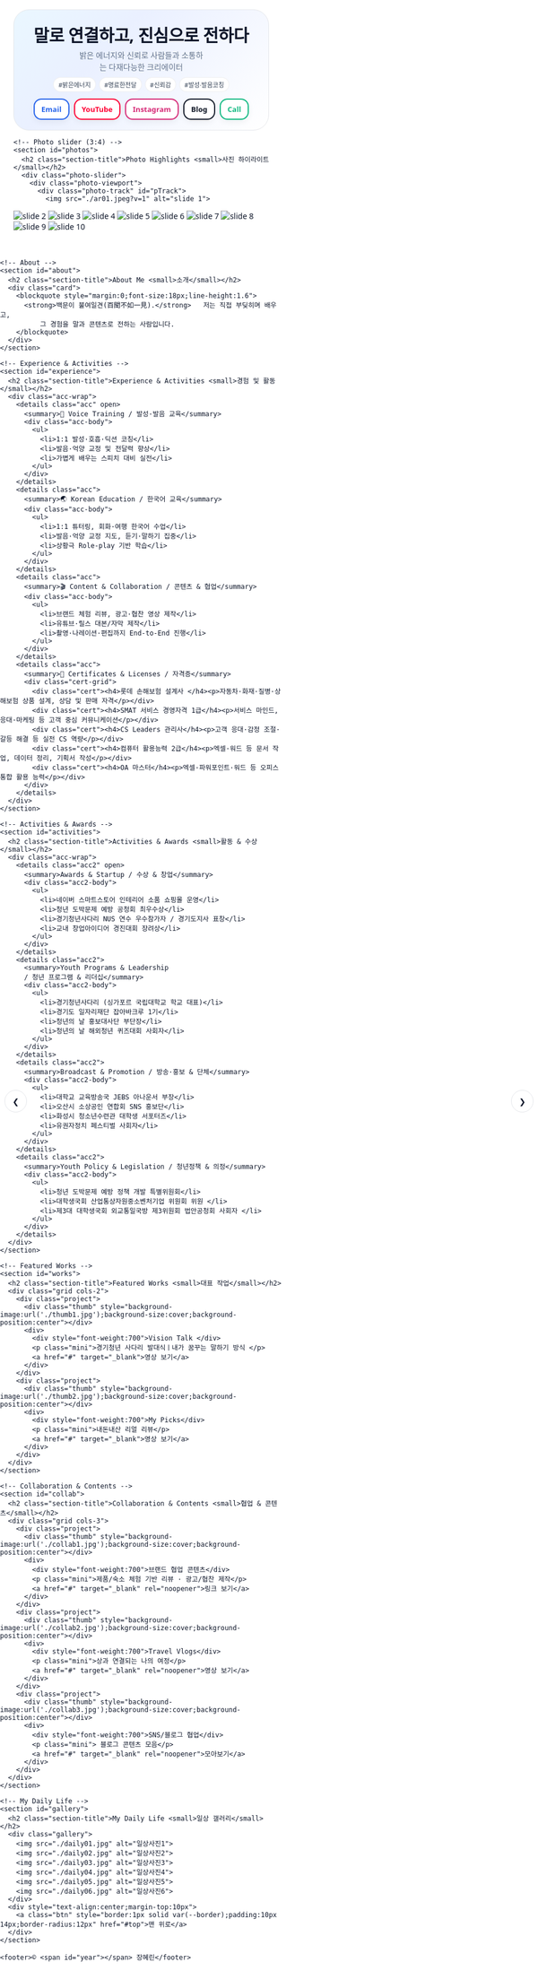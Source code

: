 <!doctype html>
<html lang="ko">
<head>
  <meta charset="utf-8" />
  <meta name="viewport" content="width=device-width, initial-scale=1" />
  <title>장혜린 | 말로 연결하고, 진심으로 전하다</title>
  <meta name="description" content="밝은 에너지와 진정성으로 마음을 움직이는 커뮤니케이터, 장혜린 포트폴리오" />
  <link rel="preconnect" href="https://fonts.googleapis.com">
  <link rel="preconnect" href="https://fonts.gstatic.com" crossorigin>
  <link href="https://fonts.googleapis.com/css2?family=Pretendard:wght@400;600;700;800&display=swap" rel="stylesheet">


  <style>
   /* ==== MOBILE-FIRST COMPACT PATCH (revised) ==== */

/* iOS가 글자 임의 확대하는 것 방지 */
html { -webkit-text-size-adjust: 100%; }

/* 1) 전체 폭: 데스크탑은 살짝 좁게, 모바일은 화면에 딱 맞게 */
:root{ --maxw: 880px; } /* 필요하면 820~920 사이로 조절해도 OK */
.container{
  width: min(100%, var(--maxw));
  margin: 0 auto;
  padding: clamp(12px, 4vw, 22px);
  box-sizing: border-box;
}

/* 2) 제목/본문 크기 & 간격 한 단계 더 다운 */
.brandline{
  font-size: clamp(20px, 5.4vw, 30px);
  line-height: 1.18;
  letter-spacing: -0.3px;
  margin: clamp(6px, 2.2vw, 10px) 0 clamp(6px, 2vw, 10px);
}
.subtitle{
  font-size: clamp(12px, 3.2vw, 14px);
  line-height: 1.5;
  max-width: 28ch;  /* 문장 폭 줄여 더 안정감 있게 */
  margin: 0 auto;
  color: var(--muted);
}
.section-title{ font-size: clamp(16px, 3.8vw, 20px); }
.card blockquote{ font-size: clamp(13px, 3.6vw, 16px); }
.mini{ font-size: clamp(11px, 3.2vw, 13px); }

/* 3) 배너/칩/SNS 버튼 컴팩트 */
.banner-inner{ padding: clamp(14px, 4.2vw, 18px); }
.chips{ gap: 6px; margin-top: 8px; justify-content: center; }
.chip{
  padding: 4px 8px;
  font-size: clamp(10px, 2.8vw, 11px);
  border-radius: 999px;
}
.sns{ gap: 8px; margin-top: 12px; justify-content: center; }
.sns .btn{
  font-size: clamp(12px, 3.1vw, 13px);
  padding: 8px 12px;
  border-width: 2px;
  border-radius: 14px;
  box-shadow: 0 4px 12px rgba(2,6,23,.05);
}

/* 4) 섹션 간격/카드 패딩 축소 */
section{ margin-top: clamp(14px, 4.6vw, 24px); }
.card{ padding: clamp(12px, 3.6vw, 18px); }

/* 5) 상단 슬라이더: 3:4 유지 + 화면 높이/폭 안 넘게 */
.photo-viewport{
  aspect-ratio: 3 / 4;
  width: min(100%, 92vw);
  max-height: min(65vh, 90svh);
  margin: 0 auto;
}
.photo-track{ height: 100%; }
#photos .photo-dots{ margin-top: 6px; }
#photos{ margin-bottom: 0; }

/* 6) 프로젝트 카드/썸네일 소형화 */
.project{ padding: clamp(10px, 2.4vw, 14px); gap: clamp(8px, 2.2vw, 12px); }
.thumb{ width: clamp(60px, 18vw, 74px); height: clamp(60px, 18vw, 74px); }

/* 7) 갤러리: 폰 2열, 태블릿 3열, 데스크탑 자동 */
.gallery{ grid-template-columns: repeat(auto-fill, minmax(160px, 1fr)); gap: clamp(10px, 3vw, 14px); }
.gallery img{ aspect-ratio: 3 / 4; }

/* 8) 모바일 강화 */
@media (max-width: 768px){
  .grid.cols-2, .grid.cols-3{ grid-template-columns: 1fr; }
  .section-title:after{ height: 3px; width: 54px; }
  footer{ font-size: 12px; margin: 32px 0 16px; }
}

/* 9) 초소형 기기(<= 390px) */
@media (max-width: 390px){
  :root{ --maxw: 100%; }
  .chips{ display: none; } /* 필요 없으면 주석 해제해서 숨김 */
}


    :root{
      --bg:#ffffff; --text:#0f172a; --muted:#64748b; --card:#f8fafc; --border:#e5e7eb;
      --vitamin:#2563eb; --mint:#22c55e; --yt:#ff0033; --ig:#d62976; --blog:#111827; --mail:#2563eb; --tel:#10b981;
      --radius:18px;
    }
    *{box-sizing:border-box}
    html,body{margin:0;padding:0;background:var(--bg);color:var(--text);font-family:'Pretendard',system-ui,-apple-system,Segoe UI,Roboto,Noto Sans KR,sans-serif}
    a{color:var(--vitamin);text-decoration:none}
    a:hover{text-decoration:underline}
    .container{max-width:1080px;margin:0 auto;padding:24px}

    /* ======= TOP (제목 > SNS) ======= */
    .banner{position:relative;border-radius:28px;overflow:hidden;background:linear-gradient(135deg,#eaf7ff 0%, #eaf0ff 35%, #fff 100%);border:1px solid var(--border);}
    .banner-inner{padding:28px 22px;text-align:center}
    .brandline{font-size:40px;line-height:1.15;margin:10px 0 10px;font-weight:800;letter-spacing:-0.3px}
    .subtitle{margin:0;color:var(--muted);font-size:18px}
    .chips{display:flex;flex-wrap:wrap;gap:8px;margin-top:12px;justify-content:center}
    .chip{padding:7px 12px;border-radius:999px;border:1px solid rgba(0,0,0,.06);background:#fff;font-size:12px;color:#334155}

    /* SNS pill style (compact) */
    .sns{display:flex;gap:10px;flex-wrap:wrap;align-items:center;justify-content:center;margin-top:18px}
    .sns .btn{
      display:inline-flex;align-items:center;justify-content:center;
      padding:8px 14px;border-radius:9999px;font-weight:600;font-size:14px;background:#fff;
      transition:.15s ease;border:2px solid currentColor;text-decoration:none;
    }
    .btn.youtube{color:var(--yt)} .btn.youtube:hover{background:rgba(255,0,51,.06)}
    .btn.insta{color:var(--ig)} .btn.insta:hover{background:rgba(214,41,118,.08)}
    .btn.blog{color:var(--blog)} .btn.blog:hover{background:rgba(17,24,39,.06)}
    .btn.mail{color:var(--mail)} .btn.mail:hover{background:rgba(37,99,235,.08)}
    .btn.tel{color:var(--tel)} .btn.tel:hover{background:rgba(16,185,129,.10)}
    @media(max-width:720px){
      .brandline{font-size:28px}
      .subtitle{font-size:15px}
      .sns .btn{font-size:13px;padding:8px 12px}
    }

    /* 공통 섹션 */
    section{margin-top:28px}
    .section-title{font-size:22px;margin:0 0 12px;text-align:center;position:relative}
    .section-title small{display:block;color:var(--muted);font-size:12px;margin-top:6px}
    .section-title:after{content:"";display:block;width:68px;height:4px;background:linear-gradient(90deg,#2563eb,#22c55e);border-radius:999px;margin:10px auto 0}
    .card{background:var(--card);border:1px solid var(--border);border-radius:var(--radius);padding:20px;box-shadow:0 6px 20px rgba(2,6,23,.04)}

    /* ====== Photo slider (3:4) ====== */
    .photo-slider{position:relative}
    .photo-viewport{position:relative;border:1px solid var(--border);border-radius:22px;overflow:hidden;background:#fff;aspect-ratio:3/4}
    .photo-track{display:flex;transition:transform .5s ease}
    .photo-track img{flex:0 0 100%;width:100%;height:100%;object-fit:cover;display:block}
    .photo-dots{display:flex;gap:6px;justify-content:center;margin-top:10px}
    .photo-dot{width:8px;height:8px;border-radius:999px;background:#cbd5e1;opacity:.7}
    .photo-dot.active{opacity:1;background:#2563eb}
    .photo-nav{position:absolute;top:50%;transform:translateY(-50%);background:rgba(255,255,255,.92);border:1px solid var(--border);width:40px;height:40px;border-radius:999px;display:grid;place-items:center;cursor:pointer}
    .photo-nav:hover{background:#fff}
    .photo-prev{left:8px}.photo-next{right:8px}

    /* ====== Experience & Activities (mint gradient, very light) ====== */
    .acc-wrap{padding:0;border-radius:var(--radius);border:1px solid var(--border);overflow:hidden}
    details.acc{border-top:1px solid var(--border);background:linear-gradient(180deg,#ffffff, #f7fef9)}
    details.acc:first-of-type{border-top:none}
    details.acc>summary{list-style:none;cursor:pointer;padding:16px 20px;font-weight:700;display:flex;gap:10px;align-items:center}
    details.acc>summary::-webkit-details-marker{display:none}
    .acc-body{padding:10px 20px 18px 20px;border-top:1px solid var(--border)}
    .acc-body ul{margin:8px 0 0 18px;color:var(--text)}
    .acc-body li{margin:6px 0}

    /* Certificates grid (in Experience) */
    .cert-grid{display:grid;grid-template-columns:repeat(2,minmax(0,1fr));gap:14px;padding:18px}
    .cert{border-radius:12px;padding:14px;border:1px solid var(--border);background:linear-gradient(180deg,#ffffff,#f8fafc)}
    .cert h4{margin:0;font-size:16px;font-weight:700}
    .cert p{margin:4px 0 0;font-size:14px;color:var(--muted)}
    @media(max-width:720px){.cert-grid{grid-template-columns:1fr}}

    /* ====== Activities & Awards (very light gray) ====== */
    details.acc2{border-top:1px solid var(--border);background:linear-gradient(180deg,#ffffff,#f9fbfd)}
    details.acc2:first-of-type{border-top:none}
    details.acc2>summary{list-style:none;cursor:pointer;padding:16px 20px;font-weight:700;display:flex;gap:10px;align-items:center}
    details.acc2>summary::-webkit-details-marker{display:none}
    .acc2-body{padding:10px 20px 18px 20px;border-top:1px solid var(--border)}
    .acc2-body ul{margin:8px 0 0 18px}
    .acc2-body li{margin:6px 0}

    /* ====== Works/Collab/Gallery components ====== */
    .grid{display:grid;gap:16px}
    .grid.cols-2{grid-template-columns:repeat(2,minmax(0,1fr))}
    .grid.cols-3{grid-template-columns:repeat(3,minmax(0,1fr))}
    @media(max-width:900px){.grid.cols-2,.grid.cols-3{grid-template-columns:1fr}}
    .project{border:1px solid var(--border);border-radius:14px;padding:14px;display:flex;gap:12px;align-items:center;background:#fff}
    .thumb{width:80px;height:80px;border:1px solid var(--border);border-radius:12px;background:#f0f0f0}
    .mini{font-size:14px;color:var(--muted);margin:4px 0}
    .gallery{display:grid;grid-template-columns:repeat(auto-fill,minmax(180px,1fr));gap:14px}
    .gallery img{width:100%;aspect-ratio:3/4;object-fit:cover;border-radius:14px;border:1px solid var(--border)}

    footer{margin:48px 0 24px;color:var(--muted);font-size:13px;text-align:center}
    <img src="./paris.png" alt="Paris trip">
<img src="./singapore.png" alt="Singapore trip">
<img src="./hostshow.png" alt="Hosting show">
/* ===== Responsive scale tuning (drop-in patch) ===== */
/* ==== MOBILE-FIRST COMPACT PATCH ==== */

/* ===== Force mobile-friendly scale (drop-in) ===== */

/* ===== Hero (배너) Beauty Pass – mobile 우선 균형 잡기 ===== */

/* 배너 전체 여백/반경 살짝 축소 */
.banner{ border-radius: 22px; }
.banner-inner{
  padding: clamp(14px,4.6vw,18px) clamp(14px,5vw,20px);
}

/* 메인 타이틀: 더 작게, 줄간격 촘촘, 자간 살짝 줄임 */
.brandline{
  font-size: clamp(20px, 5.8vw, 30px); /* 기존보다 한 단계 다운 */
  line-height: 1.12;
  letter-spacing: -0.4px;
  margin: clamp(6px,2vw,10px) 0 clamp(4px,1.8vw,8px);
  font-weight: 800;
}

/* 서브 타이틀: 폭 제한 + 크기 축소 */
.subtitle{
  font-size: clamp(12px, 3.4vw, 14px);
  line-height: 1.5;
  max-width: 28ch;        /* 문장 폭을 줄여 균형 */
  margin: 0 auto;         /* 가운데 정렬 */
}

/* 칩(해시태그) 더 작고 촘촘하게 */
.chips{ gap: 6px; margin-top: 8px; justify-content: center; }
.chip{
  font-size: clamp(10px, 2.8vw, 11px);
  padding: 4px 8px;
  border-radius: 999px;
}

/* SNS 버튼: 높이/글자 축소, 테두리 얇게 */
.sns{ gap: 8px; margin-top: 12px; justify-content: center; }
.sns .btn{
  font-size: clamp(12px, 3.2vw, 13px);
  padding: 8px 12px;      /* 높이 낮추기 */
  border-width: 2px;
  border-radius: 14px;
  box-shadow: 0 4px 12px rgba(2,6,23,.05);
}

/* 섹션 제목도 한 치수 줄이기 */
.section-title{
  font-size: clamp(16px, 4vw, 20px);
  margin: 0 0 8px;
}
.section-title:after{ width: 54px; height: 3px; }

/* 컨테이너 폭 살짝 더 좁게 (데스크탑에서도 과하게 커지지 않도록) */
:root{ --maxw: 900px; }
.container{ max-width: var(--maxw); }

/* 초소형 화면(<=360px)에서 더 콤팩트 */
@media (max-width: 360px){
  .brandline{ font-size: 19px; letter-spacing: -0.2px; }
  .subtitle{ font-size: 12px; }
  .sns .btn{ padding: 7px 10px; }
}
  </style>
</head>
<body>
  <div class="container">
    <!-- TOP -->
    <section class="banner">
      <div class="banner-inner">
        <h1 class="brandline">말로 연결하고, 진심으로 전하다</h1>
        <p class="subtitle">밝은 에너지와 신뢰로 사람들과 소통하는 다재다능한 크리에이터</p>
        <div class="chips">
          <span class="chip">#밝은에너지</span>
          <span class="chip">#명료한전달</span>
          <span class="chip">#신뢰감</span>
          <span class="chip">#발성·발음코칭</span>
        </div>
        <div class="sns">
          <a class="btn mail" href="mailto:dotorin33@gmail.com">Email</a>
          <a class="btn youtube" href="https://www.youtube.com/@DoTorin" target="_blank" rel="noopener">YouTube</a>
          <a class="btn insta" href="https://instagram.com/livelyrin" target="_blank" rel="noopener">Instagram</a>
          <a class="btn blog" href="#" target="_blank" rel="noopener">Blog</a>
          <a class="btn tel" href="tel:010-0000-0000">Call</a>
        </div>
      </div>
    </section>

    <!-- Photo slider (3:4) -->
    <section id="photos">
      <h2 class="section-title">Photo Highlights <small>사진 하이라이트</small></h2>
      <div class="photo-slider">
        <div class="photo-viewport">
          <div class="photo-track" id="pTrack">
            <img src="./ar01.jpeg?v=1" alt="slide 1">
<img src="./ar02.jpeg?v=1" alt="slide 2">
<img src="./ar03.jpeg?v=1" alt="slide 3">
<img src="./ar04.jpeg?v=1" alt="slide 4">
<img src="./ar05.jpeg?v=1" alt="slide 5">
<img src="./ar06.jpeg?v=1" alt="slide 6">
<img src="./ar07.jpeg?v=1" alt="slide 7">
<img src="./ar08.jpeg?v=1" alt="slide 8">
<img src="./ar09.jpeg?v=1" alt="slide 9">
<img src="./ar10.jpeg?v=1" alt="slide 10">
          </div>
          <div class="photo-nav photo-prev" id="pPrev">❮</div>
          <div class="photo-nav photo-next" id="pNext">❯</div>
        </div>
        <div class="photo-dots" id="pDots"></div>
      </div>
    </section>

    <!-- About -->
    <section id="about">
      <h2 class="section-title">About Me <small>소개</small></h2>
      <div class="card">
        <blockquote style="margin:0;font-size:18px;line-height:1.6">
          <strong>백문이 불여일견(百聞不如一見).</strong>   저는 직접 부딪히며 배우고, 
              그 경험을 말과 콘텐츠로 전하는 사람입니다.
        </blockquote>
      </div>
    </section>

    <!-- Experience & Activities -->
    <section id="experience">
      <h2 class="section-title">Experience & Activities <small>경험 및 활동</small></h2>
      <div class="acc-wrap">
        <details class="acc" open>
          <summary>🎤 Voice Training / 발성·발음 교육</summary>
          <div class="acc-body">
            <ul>
              <li>1:1 발성·호흡·딕션 코칭</li>
              <li>발음·억양 교정 및 전달력 향상</li>
              <li>가볍게 배우는 스피치 대비 실전</li>
            </ul>
          </div>
        </details>
        <details class="acc">
          <summary>🌏 Korean Education / 한국어 교육</summary>
          <div class="acc-body">
            <ul>
              <li>1:1 튜터링, 회화·여행 한국어 수업</li>
              <li>발음·억양 교정 지도, 듣기·말하기 집중</li>
              <li>상황극 Role-play 기반 학습</li>
            </ul>
          </div>
        </details>
        <details class="acc">
          <summary>🎬 Content & Collaboration / 콘텐츠 & 협업</summary>
          <div class="acc-body">
            <ul>
              <li>브랜드 체험 리뷰, 광고·협찬 영상 제작</li>
              <li>유튜브·릴스 대본/자막 제작</li>
              <li>촬영·나레이션·편집까지 End-to-End 진행</li>
            </ul>
          </div>
        </details>
        <details class="acc">
          <summary>📜 Certificates & Licenses / 자격증</summary>
          <div class="cert-grid">
            <div class="cert"><h4>롯데 손해보험 설계사 </h4><p>자동차·화재·질병·상해보험 상품 설계, 상담 및 판매 자격</p></div>
            <div class="cert"><h4>SMAT 서비스 경영자격 1급</h4><p>서비스 마인드, 응대·마케팅 등 고객 중심 커뮤니케이션</p></div>
            <div class="cert"><h4>CS Leaders 관리사</h4><p>고객 응대·감정 조절·갈등 해결 등 실전 CS 역량</p></div>
            <div class="cert"><h4>컴퓨터 활용능력 2급</h4><p>엑셀·워드 등 문서 작업, 데이터 정리, 기획서 작성</p></div>
            <div class="cert"><h4>OA 마스터</h4><p>엑셀·파워포인트·워드 등 오피스 통합 활용 능력</p></div>
          </div>
        </details>
      </div>
    </section>

    <!-- Activities & Awards -->
    <section id="activities">
      <h2 class="section-title">Activities & Awards <small>활동 & 수상</small></h2>
      <div class="acc-wrap">
        <details class="acc2" open>
          <summary>Awards & Startup / 수상 & 창업</summary>
          <div class="acc2-body">
            <ul>
              <li>네이버 스마트스토어 인테리어 소품 쇼핑몰 운영</li>
              <li>청년 도박문제 예방 공청회 최우수상</li>
              <li>경기청년사다리 NUS 연수 우수참가자 / 경기도지사 표창</li>
              <li>교내 창업아이디어 경진대회 장려상</li>
            </ul>
          </div>
        </details>
        <details class="acc2">
          <summary>Youth Programs & Leadership 
          / 청년 프로그램 & 리더십</summary>
          <div class="acc2-body">
            <ul>
              <li>경기청년사다리 (싱가포르 국립대학교 학교 대표)</li>
              <li>경기도 일자리재단 잡아바크루 1기</li>
              <li>청년의 날 홍보대사단 부단장</li>
              <li>청년의 날 해외청년 퀴즈대회 사회자</li>
            </ul>
          </div>
        </details>
        <details class="acc2">
          <summary>Broadcast & Promotion / 방송·홍보 & 단체</summary>
          <div class="acc2-body">
            <ul>
              <li>대학교 교육방송국 JEBS 아나운서 부장</li>
              <li>오산시 소상공인 연합회 SNS 홍보단</li>
              <li>화성시 청소년수련관 대학생 서포터즈</li>
              <li>유권자정치 페스티벌 사회자</li>
            </ul>
          </div>
        </details>
        <details class="acc2">
          <summary>Youth Policy & Legislation / 청년정책 & 의정</summary>
          <div class="acc2-body">
            <ul>
              <li>청년 도박문제 예방 정책 개발 특별위원회</li>
              <li>대학생국회 산업통상자원중소벤처기업 위원회 위원 </li>
              <li>제3대 대학생국회 외교통일국방 제3위원회 법안공청회 사회자 </li>
            </ul>
          </div>
        </details>
      </div>
    </section>

    <!-- Featured Works -->
    <section id="works">
      <h2 class="section-title">Featured Works <small>대표 작업</small></h2>
      <div class="grid cols-2">
        <div class="project">
          <div class="thumb" style="background-image:url('./thumb1.jpg');background-size:cover;background-position:center"></div>
          <div>
            <div style="font-weight:700">Vision Talk </div>
            <p class="mini">경기청년 사다리 발대식ㅣ내가 꿈꾸는 말하기 방식 </p>
            <a href="#" target="_blank">영상 보기</a>
          </div>
        </div>
        <div class="project">
          <div class="thumb" style="background-image:url('./thumb2.jpg');background-size:cover;background-position:center"></div>
          <div>
            <div style="font-weight:700">My Picks</div>
            <p class="mini">내돈내산 리얼 리뷰</p>
            <a href="#" target="_blank">영상 보기</a>
          </div>
        </div>
      </div>
    </section>

    <!-- Collaboration & Contents -->
    <section id="collab">
      <h2 class="section-title">Collaboration & Contents <small>협업 & 콘텐츠</small></h2>
      <div class="grid cols-3">
        <div class="project">
          <div class="thumb" style="background-image:url('./collab1.jpg');background-size:cover;background-position:center"></div>
          <div>
            <div style="font-weight:700">브랜드 협업 콘텐츠</div>
            <p class="mini">제품/숙소 체험 기반 리뷰 · 광고/협찬 제작</p>
            <a href="#" target="_blank" rel="noopener">링크 보기</a>
          </div>
        </div>
        <div class="project">
          <div class="thumb" style="background-image:url('./collab2.jpg');background-size:cover;background-position:center"></div>
          <div>
            <div style="font-weight:700">Travel Vlogs</div>
            <p class="mini">상과 연결되는 나의 여정</p>
            <a href="#" target="_blank" rel="noopener">영상 보기</a>
          </div>
        </div>
        <div class="project">
          <div class="thumb" style="background-image:url('./collab3.jpg');background-size:cover;background-position:center"></div>
          <div>
            <div style="font-weight:700">SNS/블로그 협업</div>
            <p class="mini"> 블로그 콘텐츠 모음</p>
            <a href="#" target="_blank" rel="noopener">모아보기</a>
          </div>
        </div>
      </div>
    </section>

    <!-- My Daily Life -->
    <section id="gallery">
      <h2 class="section-title">My Daily Life <small>일상 갤러리</small></h2>
      <div class="gallery">
        <img src="./daily01.jpg" alt="일상사진1">
        <img src="./daily02.jpg" alt="일상사진2">
        <img src="./daily03.jpg" alt="일상사진3">
        <img src="./daily04.jpg" alt="일상사진4">
        <img src="./daily05.jpg" alt="일상사진5">
        <img src="./daily06.jpg" alt="일상사진6">
      </div>
      <div style="text-align:center;margin-top:10px">
        <a class="btn" style="border:1px solid var(--border);padding:10px 14px;border-radius:12px" href="#top">맨 위로</a>
      </div>
    </section>

    <footer>© <span id="year"></span> 장혜린</footer>
  </div>

  <script>
    // Year
    document.getElementById('year').textContent=new Date().getFullYear();

    // Photo slider (3:4, 3.5s autoplay)
    const pTrack=document.getElementById('pTrack');
    const pPrev=document.getElementById('pPrev');
    const pNext=document.getElementById('pNext');
    const pDots=document.getElementById('pDots');
    const pSlides=[...pTrack.children];
    let pi=0, pn=pSlides.length;
    function pGo(idx){
      pi=(idx+pn)%pn;
      pTrack.style.transform=`translateX(-${pi*100}%)`;
      pUpdateDots();
    }
    function pUpdateDots(){
      pDots.innerHTML='';
      for(let k=0;k<pn;k++){
        const d=document.createElement('div');
        d.className='photo-dot'+(k===pi?' active':'');
        d.onclick=()=>pGo(k);
        pDots.appendChild(d);
      }
    }
    pPrev?.addEventListener('click',()=>pGo(pi-1));
    pNext?.addEventListener('click',()=>pGo(pi+1));
    pUpdateDots();
    let pTimer=setInterval(()=>pGo(pi+1), 3500);
    pTrack.addEventListener('pointerdown', ()=>clearInterval(pTimer));
  </script>
</body>
</html>
